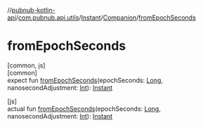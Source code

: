 //[pubnub-kotlin-api](../../../../index.md)/[com.pubnub.api.utils](../../index.md)/[Instant](../index.md)/[Companion](index.md)/[fromEpochSeconds](from-epoch-seconds.md)

# fromEpochSeconds

[common, js]\
[common]\
expect fun [fromEpochSeconds](from-epoch-seconds.md)(epochSeconds: [Long](https://kotlinlang.org/api/latest/jvm/stdlib/kotlin-stdlib/kotlin/-long/index.html), nanosecondAdjustment: [Int](https://kotlinlang.org/api/latest/jvm/stdlib/kotlin-stdlib/kotlin/-int/index.html)): [Instant](../index.md)

[js]\
actual fun [fromEpochSeconds](from-epoch-seconds.md)(epochSeconds: [Long](https://kotlinlang.org/api/latest/jvm/stdlib/kotlin-stdlib/kotlin/-long/index.html), nanosecondAdjustment: [Int](https://kotlinlang.org/api/latest/jvm/stdlib/kotlin-stdlib/kotlin/-int/index.html)): [Instant](../index.md)
